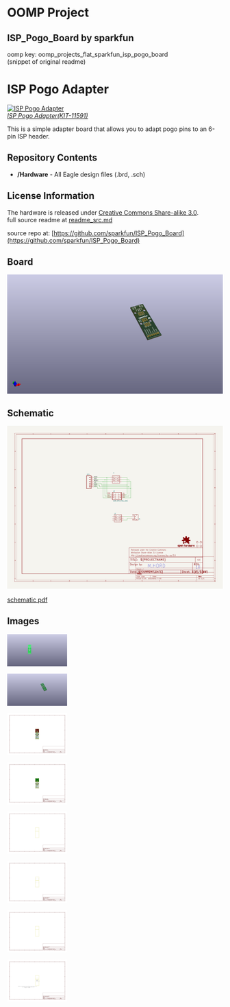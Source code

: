 # OOMP Project  
## ISP_Pogo_Board  by sparkfun  
  
oomp key: oomp_projects_flat_sparkfun_isp_pogo_board  
(snippet of original readme)  
  
ISP Pogo Adapter  
================  
  
[![ISP Pogo Adapter](https://dlnmh9ip6v2uc.cloudfront.net/images/products/1/1/5/9/1/11591-02_medium.jpg)    
*ISP Pogo Adapter(KIT-11591)*](https://www.sparkfun.com/products/11591)  
  
This is a simple adapter board that allows you to adapt pogo pins to an 6-pin ISP header.   
  
Repository Contents  
-------------------  
* **/Hardware** - All Eagle design files (.brd, .sch)  
  
License Information  
-------------------  
The hardware is released under [Creative Commons Share-alike 3.0](http://creativecommons.org/licenses/by-sa/3.0/).   
  full source readme at [readme_src.md](readme_src.md)  
  
source repo at: [https://github.com/sparkfun/ISP_Pogo_Board](https://github.com/sparkfun/ISP_Pogo_Board)  
## Board  
  
[![working_3d.png](working_3d_600.png)](working_3d.png)  
## Schematic  
  
[![working_schematic.png](working_schematic_600.png)](working_schematic.png)  
  
[schematic pdf](working_schematic.pdf)  
## Images  
  
[![working_3D_bottom.png](working_3D_bottom_140.png)](working_3D_bottom.png)  
  
[![working_3D_top.png](working_3D_top_140.png)](working_3D_top.png)  
  
[![working_assembly_page_01.png](working_assembly_page_01_140.png)](working_assembly_page_01.png)  
  
[![working_assembly_page_02.png](working_assembly_page_02_140.png)](working_assembly_page_02.png)  
  
[![working_assembly_page_03.png](working_assembly_page_03_140.png)](working_assembly_page_03.png)  
  
[![working_assembly_page_04.png](working_assembly_page_04_140.png)](working_assembly_page_04.png)  
  
[![working_assembly_page_05.png](working_assembly_page_05_140.png)](working_assembly_page_05.png)  
  
[![working_assembly_page_06.png](working_assembly_page_06_140.png)](working_assembly_page_06.png)  
